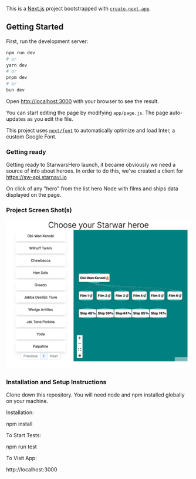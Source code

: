 This is a [Next.js](https://nextjs.org/) project bootstrapped with [`create-next-app`](https://github.com/vercel/next.js/tree/canary/packages/create-next-app).

## Getting Started

First, run the development server:

```bash
npm run dev
# or
yarn dev
# or
pnpm dev
# or
bun dev
```

Open [http://localhost:3000](http://localhost:3000) with your browser to see the result.

You can start editing the page by modifying `app/page.js`. The page auto-updates as you edit the file.

This project uses [`next/font`](https://nextjs.org/docs/basic-features/font-optimization) to automatically optimize and load Inter, a custom Google Font.
### Getting ready
Getting ready to StarwarsHero launch, it became obviously we need a source of info about heroes. In order to do this, we've created a client for https://sw-api.starnavi.io

On click of any "hero" from the list hero Node with films and ships data displayed on the page.

### Project Screen Shot(s)

 ![Image Alt](https://github.com/NataliiaTom/starwars/blob/main/Screenshot%202024-07-23%20at%2022.03.29.png?raw=true )
### Installation and Setup Instructions

Clone down this repository. You will need node and npm installed globally on your machine.

Installation:

npm install

To Start Tests:

npm run test

To Visit App:

http://localhost:3000

